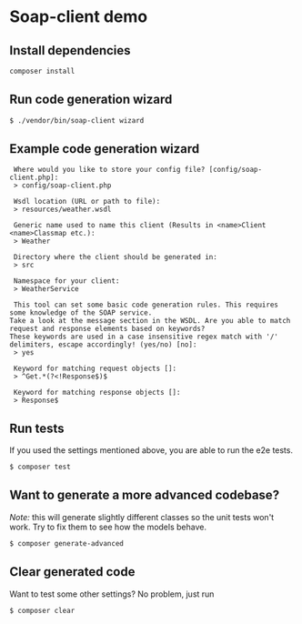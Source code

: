 # Soap-client demo

## Install dependencies

```sh
composer install
```

## Run code generation wizard

```sh
$ ./vendor/bin/soap-client wizard
```

## Example code generation wizard
```
 Where would you like to store your config file? [config/soap-client.php]:
 > config/soap-client.php

 Wsdl location (URL or path to file):
 > resources/weather.wsdl

 Generic name used to name this client (Results in <name>Client <name>Classmap etc.):
 > Weather

 Directory where the client should be generated in:
 > src

 Namespace for your client:
 > WeatherService

 This tool can set some basic code generation rules. This requires some knowledge of the SOAP service.
Take a look at the message section in the WSDL. Are you able to match request and response elements based on keywords?
These keywords are used in a case insensitive regex match with '/' delimiters, escape accordingly! (yes/no) [no]:
 > yes

 Keyword for matching request objects []:
 > ^Get.*(?<!Response$)$

 Keyword for matching response objects []:
 > Response$
```

## Run tests

If you used the settings mentioned above, you are able to run the e2e tests.

```sh
$ composer test
```

## Want to generate a more advanced codebase?

*Note:* this will generate slightly different classes so the unit tests won't work. Try to fix them to see how the models behave.

```sh
$ composer generate-advanced
```

## Clear generated code

Want to test some other settings? No problem, just run

````sh
$ composer clear
````
